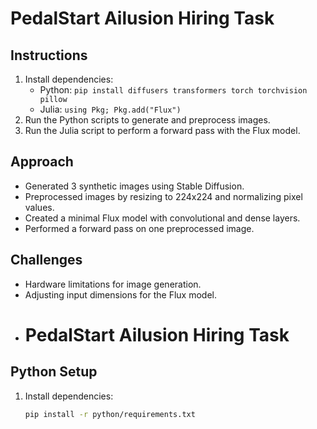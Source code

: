 # PedalStart Ailusion Hiring Task

## Instructions
1. Install dependencies:
   - Python: `pip install diffusers transformers torch torchvision pillow`
   - Julia: `using Pkg; Pkg.add("Flux")`
2. Run the Python scripts to generate and preprocess images.
3. Run the Julia script to perform a forward pass with the Flux model.

## Approach
- Generated 3 synthetic images using Stable Diffusion.
- Preprocessed images by resizing to 224x224 and normalizing pixel values.
- Created a minimal Flux model with convolutional and dense layers.
- Performed a forward pass on one preprocessed image.

## Challenges
- Hardware limitations for image generation.
- Adjusting input dimensions for the Flux model.
- # PedalStart Ailusion Hiring Task

## Python Setup
1. Install dependencies:
   ```bash
   pip install -r python/requirements.txt
   
